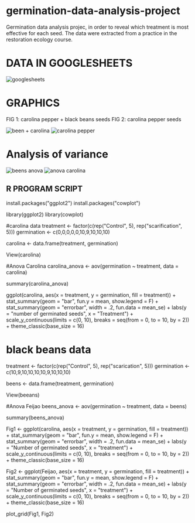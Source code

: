 # germination-data-analysis-project
Germination data analysis projec, in order to reveal which treatment is most effective for each seed. The data were extracted from a practice in the restoration ecology course.

# DATA IN GOOGLESHEETS #
![googlesheets](https://user-images.githubusercontent.com/119629370/208107957-ea15fa0c-8648-4e8f-9eea-3a15868f8b06.png)

# GRAPHICS #
FIG 1: carolina pepper + black beans seeds
FIG 2: carolina pepper seeds

![been + carolina](https://user-images.githubusercontent.com/119629370/208105746-21a7d5f4-5d42-4611-8a99-393febf4d309.png)
![carolina pepper](https://user-images.githubusercontent.com/119629370/208105748-015ec00c-a6f6-46c0-af72-f50e17955b42.png)

# Analysis of variance #
![beens anova](https://user-images.githubusercontent.com/119629370/208106362-09855af2-9308-4614-800f-3d3937bdb3ab.png)
![anova carolina](https://user-images.githubusercontent.com/119629370/208106374-5806670b-3fcd-4d06-b2f7-66adb1cfe4d5.png)


## R PROGRAM SCRIPT ##


install.packages("ggplot2") 
install.packages("cowplot") 

library(ggplot2) 
library(cowplot)

#carolina data
treatment <- factor(c(rep("Control", 5), rep("scarification", 5))) 
germination <- c(0,0,0,0,0,10,9,10,10,10) 

carolina <- data.frame(treatment, germination)

View(carolina)

#Anova Carolina
carolina_anova <- aov(germination ~ treatment, data = carolina)

summary(carolina_anova)

ggplot(carolina, aes(x = treatment, y = germination, fill = treatment)) +
  stat_summary(geom = "bar", fun.y = mean, show.legend = F) +
  stat_summary(geom = "errorbar", width = .2, fun.data = mean_se) +
  labs(y = "number of germinated seeds", x = "Treatment") +
  scale_y_continuous(limits = c(0, 10), breaks = seq(from = 0, to = 10, by = 2)) +
  theme_classic(base_size = 16) 

# black beans data
treatment <- factor(c(rep("Control", 5), rep("scarication", 5))) 
germination <- c(10,9,10,10,10,10,9,10,10,10) 

beens <- data.frame(treatment, germination)

View(beeans)

#Anova Feijao
beens_anova <- aov(germination ~ treatment, data = beens)

summary(beens_anova)

Fig1 <- ggplot(carolina, aes(x = treatment, y = germination, fill = treatment)) +
  stat_summary(geom = "bar", fun.y = mean, show.legend = F) +
  stat_summary(geom = "errorbar", width = .2, fun.data = mean_se) +
  labs(y = "Number of germinated seeds", x = "treatment") +
  scale_y_continuous(limits = c(0, 10), breaks = seq(from = 0, to = 10, by = 2)) +
  theme_classic(base_size = 16)

Fig2 <- ggplot(Feijao, aes(x = treatment, y = germination, fill = treatment)) +
  stat_summary(geom = "bar", fun.y = mean, show.legend = F) +
  stat_summary(geom = "errorbar", width = .2, fun.data = mean_se) +
  labs(y = "Number of germinated seeds", x = "treatment") +
  scale_y_continuous(limits = c(0, 10), breaks = seq(from = 0, to = 10, by = 2)) +
  theme_classic(base_size = 16)

plot_grid(Fig1, Fig2)

